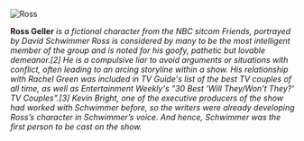 ![Ross](https://vignette.wikia.nocookie.net/friends/images/8/89/Square_Ross.jpg/revision/latest?cb=20111216200027 "Ross")

**Ross Geller**
*is a fictional character from the NBC sitcom Friends, portrayed by David Schwimmer Ross is considered by many to be the most intelligent member of the group and is noted for his goofy, pathetic but lovable demeanor.[2] He is a compulsive liar to avoid arguments or situations with conflict, often leading to an arcing storyline within a show. His relationship with Rachel Green was included in TV Guide's list of the best TV couples of all time, as well as Entertainment Weekly's "30 Best 'Will They/Won't They?' TV Couples".[3] Kevin Bright, one of the executive producers of the show had worked with Schwimmer before, so the writers were already developing Ross’s character in Schwimmer’s voice. And hence, Schwimmer was the first person to be cast on the show.*